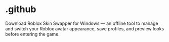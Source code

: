 # .github
Download Roblox Skin Swapper for Windows — an offline tool to manage and switch your Roblox avatar appearance, save profiles, and preview looks before entering the game.
